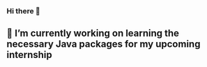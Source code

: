 ### Hi there 👋

## 🔭 I’m currently working on learning the necessary Java packages for my upcoming internship 

<!--
**kevyang267/kevyang267** is a ✨ _special_ ✨ repository because its `README.md` (this file) appears on your GitHub profile.

Here are some ideas to get you started:

- 🔭 I’m currently working on learning the necessary Java packages for my upcoming internship 
- 🌱 I’m currently learning Java-based Automatioin Frameworks (Serenity BDD, Cucumber, JUnit)
- 👯 I’m looking to collaborate on hackaton projects and other group projects 
- 🤔 I’m looking for help with ...
- 💬 Ask me about ...
- 📫 How to reach me: ...
- 😄 Pronouns: ...
- ⚡ Fun fact: ...

